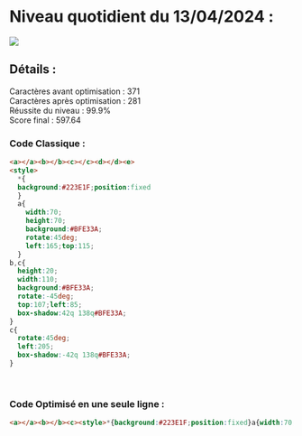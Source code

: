 # Niveau quotidient du 13/04/2024 : 

<img src = "https://firebasestorage.googleapis.com/v0/b/cssbattleapp.appspot.com/o/user%2Fummd3POvEDfFyeFvVdOMG3OOrwE2%2Ftargets%2Ftarget_cpN4ykc.png?alt=media">


<br>

## Détails :

Caractères avant optimisation : 371                    <br>
Caractères après optimisation : 281                    <br>
Réussite du niveau : 99.9%                              <br>
Score final : 597.64


### Code Classique :  

```html 
<a></a><b></b><c></c><d></d><e>
<style>
  *{
  background:#223E1F;position:fixed
  }
  a{
    width:70;
    height:70;
    background:#BFE33A;
    rotate:45deg;
    left:165;top:115;
  }
b,c{
  height:20;
  width:110;
  background:#BFE33A;
  rotate:-45deg;
  top:107;left:85;
  box-shadow:42q 138q#BFE33A;
}
c{
  rotate:45deg;
  left:205;
  box-shadow:-42q 138q#BFE33A;
}
```

<br>

### Code Optimisé en une seule ligne : 

```html 
<a></a><b></b><c><style>*{background:#223E1F;position:fixed}a{width:70;height:70;background:#BFE33A;rotate:45deg;left:165;top:115}b,c{height:20;width:110;background:#BFE33A;rotate:-45deg;top:107;left:85;box-shadow:42q 138q#BFE33A}c{rotate:45deg;left:205;box-shadow:-42q 138q#BFE33A
```